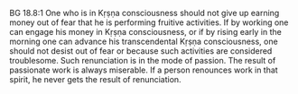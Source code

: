 BG 18.8:1	One who is in Kṛṣṇa consciousness should not give up earning money out of fear that he is performing fruitive activities. If by working one can engage his money in Kṛṣṇa consciousness, or if by rising early in the morning one can advance his transcendental Kṛṣṇa consciousness, one should not desist out of fear or because such activities are considered troublesome. Such renunciation is in the mode of passion. The result of passionate work is always miserable. If a person renounces work in that spirit, he never gets the result of renunciation.